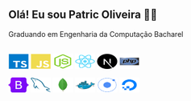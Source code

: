 ## Olá! Eu sou Patric Oliveira 👋🏻
Graduando em Engenharia da Computação Bacharel
<div style="display: inline_block"><br>
  <code><img align="center" alt="Patric-Ts" height="30" width="40" src="https://raw.githubusercontent.com/devicons/devicon/master/icons/typescript/typescript-plain.svg"></code>
  <code><img align="center" alt="Patric-Js" height="30" width="40" src="https://raw.githubusercontent.com/devicons/devicon/master/icons/javascript/javascript-plain.svg"></code>
  <code><img align="center" alt="Patric-nodejs" height="30" width="40" src="https://raw.githubusercontent.com/devicons/devicon/master/icons/nodejs/nodejs-original.svg"></code>
  <code><img align="center" alt="Patric-React" height="30" width="40" src="https://raw.githubusercontent.com/devicons/devicon/master/icons/react/react-original.svg"></code>
  <code><img align="center" alt="Patric-nextjs" height="30" width="40" src="https://raw.githubusercontent.com/devicons/devicon/master/icons/nextjs/nextjs-original.svg"></code>
    <code><img align="center" alt="Patric-php" height="30" width="40" src="https://raw.githubusercontent.com/devicons/devicon/master/icons/php/php-original.svg"></code>
  </br>
  </br>
     <code><img align="center" alt="Patric-bootstrap" height="30" width="40" src="https://raw.githubusercontent.com/devicons/devicon/master/icons/bootstrap/bootstrap-original.svg"></code>
  <code><img align="center" alt="Patric-mysql" height="30" width="40" src="https://raw.githubusercontent.com/devicons/devicon/master/icons/mysql/mysql-original.svg"></code>
  <code><img align="center" alt="Patric-mongodb" height="30" width="40" src="https://raw.githubusercontent.com/devicons/devicon/master/icons/mongodb/mongodb-original.svg"></code>
  <code><img align="center" alt="Patric-docker" height="30" width="40" src="https://raw.githubusercontent.com/devicons/devicon/master/icons/docker/docker-original.svg"></code>
 <code><img align="center" alt="Patric-ionic" height="30" width="40" src="https://raw.githubusercontent.com/devicons/devicon/master/icons/ionic/ionic-original.svg"></code>
  <code><img align="center" alt="Patric-digitalocean" height="30" width="40" src="https://raw.githubusercontent.com/devicons/devicon/master/icons/digitalocean/digitalocean-original.svg"></code>
</div>

